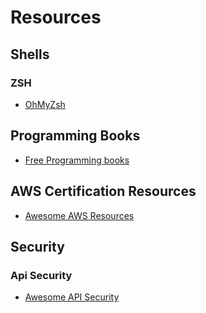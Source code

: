 # Resources
## Shells
### ZSH
* [OhMyZsh](https://github.com/ohmyzsh/ohmyzsh
)
## Programming Books
* [Free Programming books](https://github.com/EbookFoundation/free-programming-books)

## AWS Certification Resources
* [Awesome AWS Resources](https://github.com/ptcodes/awesome-aws-certifications)

## Security
### Api Security
* [Awesome API Security](https://github.com/arainho/awesome-api-security)
